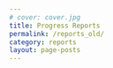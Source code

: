 ```yaml
---
# cover: cover.jpg
title: Progress Reports
permalink: /reports_old/
category: reports
layout: page-posts
---
```



